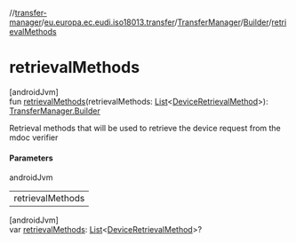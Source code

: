 //[transfer-manager](../../../../index.md)/[eu.europa.ec.eudi.iso18013.transfer](../../index.md)/[TransferManager](../index.md)/[Builder](index.md)/[retrievalMethods](retrieval-methods.md)

# retrievalMethods

[androidJvm]\
fun [retrievalMethods](retrieval-methods.md)(retrievalMethods: [List](https://kotlinlang.org/api/latest/jvm/stdlib/kotlin.collections/-list/index.html)&lt;[DeviceRetrievalMethod](../../-device-retrieval-method/index.md)&gt;): [TransferManager.Builder](index.md)

Retrieval methods that will be used to retrieve the device request from the mdoc verifier

#### Parameters

androidJvm

| |
|---|
| retrievalMethods |

[androidJvm]\
var [retrievalMethods](retrieval-methods.md): [List](https://kotlinlang.org/api/latest/jvm/stdlib/kotlin.collections/-list/index.html)&lt;[DeviceRetrievalMethod](../../-device-retrieval-method/index.md)&gt;?
